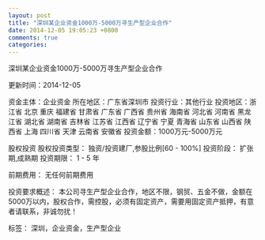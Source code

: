 ```yaml
---
layout: post
title: "深圳某企业资金1000万-5000万寻生产型企业合作"
date: 2014-12-05 19:05:23 +0800
comments: true
categories: 
---
```

深圳某企业资金1000万-5000万寻生产型企业合作



更新时间：2014-12-05

资金主体：企业资金
所在地区：广东省深圳市
投资行业：其他行业
投资地区：浙江省 北京 重庆 福建省 甘肃省 广东省 广西省 贵州省 海南省 河北省 河南省 黑龙江省 湖北省 湖南省 吉林省 江苏省 江西省 辽宁省 宁夏 青海省 山东省 山西省 陕西省 上海 四川省 天津 云南省 安徽省
投资金额：1000万元-5000万元

股权投资
股权投资类型：
                            独资/投资建厂,参股比例[60 - 100%] 
                                                                                投资阶段：
                            扩张期,成熟期 
                                                                                                                                        投资期限：
                            1 - 5 年

前期费用：
无任何前期费用

投资要求概述：
本公司寻生产型企业合作，地区不限，钢贸、五金不做，金额在5000万以内，股权合作，需控股，必须有固定资产，需要用固定资产抵押，有意者请联系，非诚勿扰！

标签：
深圳，企业资金，生产型企业

